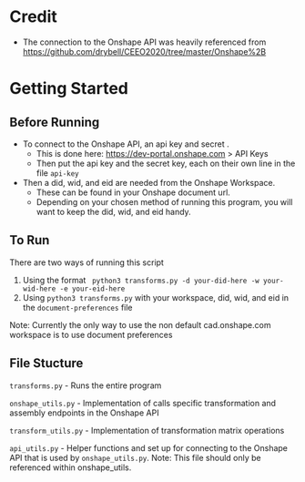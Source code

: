 # Credit
- The connection to the Onshape API was heavily referenced from
https://github.com/drybell/CEEO2020/tree/master/Onshape%2B

# Getting Started
## Before Running 
- To connect to the Onshape API, an api key and secret .
  - This is done here: https://dev-portal.onshape.com > API Keys
  - Then put the api key and the secret key, each on their own line in the file ```api-key```
- Then a did, wid, and eid are needed from the Onshape Workspace.
  - These can be found in your Onshape document url.
  - Depending on your chosen method of running this program, you will want to keep the did, wid, and eid handy.

## To Run
There are two ways of running this script
1. Using the format 
``` python3 transforms.py -d your-did-here -w your-wid-here -e your-eid-here```
2. Using ```python3 transforms.py``` with your workspace, did, wid, and eid in the ```document-preferences``` file

Note: Currently the only way to use the non default cad.onshape.com workspace is to use document preferences

## File Stucture
```transforms.py``` - Runs the entire program

```onshape_utils.py``` - Implementation of calls specific transformation and assembly endpoints in the Onshape API

```transform_utils.py``` - Implementation of transformation matrix operations

```api_utils.py``` - Helper functions and set up for connecting to the Onshape API that is used by ```onshape_utils.py```.
  Note: This file should only be referenced within onshape_utils.
